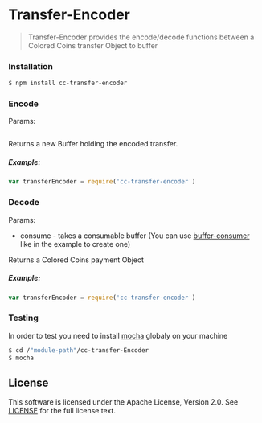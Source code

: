 # Transfer-Encoder

> Transfer-Encoder provides the encode/decode functions between a Colored Coins transfer Object to buffer

### Installation

```sh
$ npm install cc-transfer-encoder
```


### Encode

Params:



```js


```

Returns a new Buffer holding the encoded transfer.

##### Example:

```js
var transferEncoder = require('cc-transfer-encoder')


```

### Decode

Params:

- consume - takes a consumable buffer (You can use [buffer-consumer] like in the example to create one)

Returns a Colored Coins payment Object

##### Example:

```js
var transferEncoder = require('cc-transfer-encoder')

```

### Testing

In order to test you need to install [mocha] globaly on your machine

```sh
$ cd /"module-path"/cc-transfer-Encoder
$ mocha
```


## License

This software is licensed under the Apache License, Version 2.0.
See [LICENSE](LICENSE) for the full license text.


[mocha]:https://www.npmjs.com/package/mocha
[buffer-consumer]:https://www.npmjs.com/package/buffer-consumer
